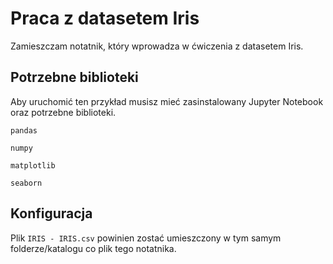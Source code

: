 
# Praca z datasetem Iris

Zamieszczam notatnik, który wprowadza w ćwiczenia z datasetem Iris. 




## Potrzebne biblioteki
Aby uruchomić ten przykład musisz mieć zasinstalowany Jupyter Notebook oraz potrzebne biblioteki.

`pandas`

`numpy`

`matplotlib`

`seaborn`




## Konfiguracja

Plik `IRIS - IRIS.csv` powinien zostać umieszczony w tym samym folderze/katalogu co plik tego notatnika.

